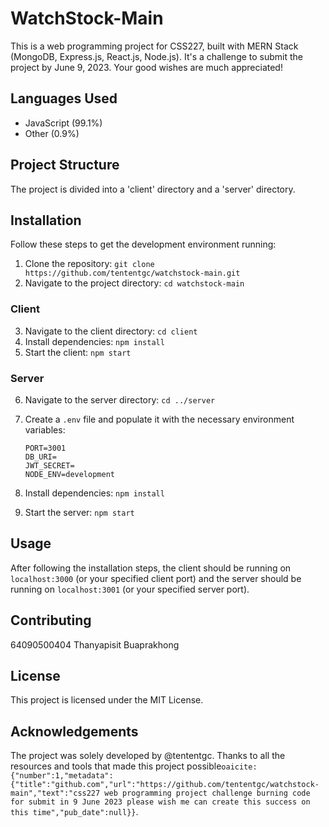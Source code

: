 # WatchStock-Main

This is a web programming project for CSS227, built with MERN Stack (MongoDB, Express.js, React.js, Node.js). It's a challenge to submit the project by June 9, 2023. Your good wishes are much appreciated!

## Languages Used

- JavaScript (99.1%)
- Other (0.9%)

## Project Structure

The project is divided into a 'client' directory and a 'server' directory.

## Installation

Follow these steps to get the development environment running:

1. Clone the repository: `git clone https://github.com/tententgc/watchstock-main.git`
2. Navigate to the project directory: `cd watchstock-main`

### Client

3. Navigate to the client directory: `cd client`
4. Install dependencies: `npm install`
5. Start the client: `npm start`

### Server

6. Navigate to the server directory: `cd ../server`
7. Create a `.env` file and populate it with the necessary environment variables:

    ```
    PORT=3001
    DB_URI=
    JWT_SECRET=
    NODE_ENV=development
    ```

8. Install dependencies: `npm install`
9. Start the server: `npm start`

## Usage

After following the installation steps, the client should be running on `localhost:3000` (or your specified client port) and the server should be running on `localhost:3001` (or your specified server port).

## Contributing

64090500404 Thanyapisit Buaprakhong

## License

This project is licensed under the MIT License.

## Acknowledgements

The project was solely developed by @tententgc. Thanks to all the resources and tools that made this project possible&#8203;``oaicite:{"number":1,"metadata":{"title":"github.com","url":"https://github.com/tententgc/watchstock-main","text":"css227 web programming project challenge burning code for submit in 9 June 2023 please wish me can create this success on this time","pub_date":null}}``&#8203;.
